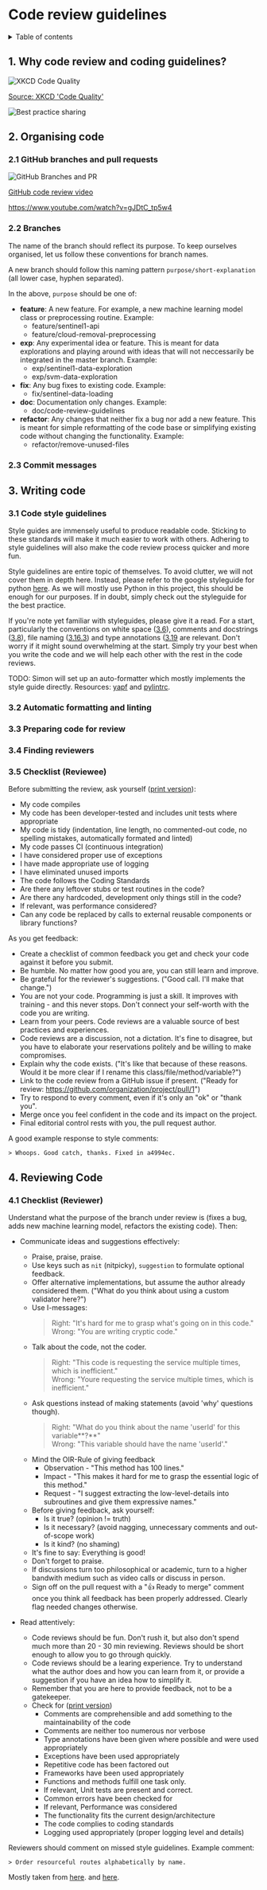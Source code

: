 # Code review guidelines

<details><summary>Table of contents</summary>
<p>

1. Why code reviews
2. Reviewee side
3. Pull requests
4. Commit messages
5. Reviewer side
6. Best practices
7. Reviewer checklist

</p>
</details>

## 1. Why code review and coding guidelines?

![XKCD Code Quality](https://imgs.xkcd.com/comics/code_quality.png)

[Source: XKCD 'Code Quality'](https://xkcd.com/1513/)

![Best practice sharing](https://phauer.com/blog/2018/10-code-review-guidelines/author-best-practices-experiences-eo.svg 'caption')

## 2. Organising code

### 2.1 GitHub branches and pull requests

![GitHub Branches and PR](https://docs.github.com/assets/images/help/branches/pr-retargeting-diagram2.png)

[GitHub code review video](https://www.youtube.com/watch?v=HW0RPaJqm4g)

https://www.youtube.com/watch?v=gJDtC_tp5w4

### 2.2 Branches

The name of the branch should reflect its purpose. To keep ourselves organised, let us follow these conventions for branch names.

A new branch should follow this naming pattern `purpose/short-explanation` (all lower case, hyphen separated).

In the above, `purpose` should be one of:

- **feature**: A new feature. For example, a new machine learning model class or preprocessing routine. Example:
  - feature/sentinel1-api
  - feature/cloud-removal-preprocessing
- **exp**: Any experimental idea or feature. This is meant for data explorations and playing around with ideas that will not neccessarily be integrated in the master branch. Example:
  - exp/sentinel1-data-exploration
  - exp/svm-data-exploration
- **fix**: Any bug fixes to existing code. Example:
  - fix/sentinel-data-loading
- **doc**: Documentation only changes. Example:
  - doc/code-review-guidelines
- **refactor**: Any changes that neither fix a bug nor add a new feature. This is meant for simple reformatting of the code base or simplifying existing code without changing the functionality. Example:
  - refactor/remove-unused-files

### 2.3 Commit messages

## 3. Writing code

### 3.1 Code style guidelines

Style guides are immensely useful to produce readable code. Sticking to these standards will make it much easier to work with others. Adhering to style guidelines will also make the code review process quicker and more fun.

Style guidelines are entire topic of themselves. To avoid clutter, we will not cover them in depth here. Instead, please refer to the google styleguide for python [here](https://google.github.io/styleguide/pyguide.html). As we will mostly use Python in this project, this should be enough for our purposes. If in doubt, simply check out the styleguide for the best practice.

If you're note yet familiar with styleguides, please give it a read. For a start, particularly the conventions on white space ([3.6](https://google.github.io/styleguide/pyguide.html#3163-file-naming)), comments and docstrings ([3.8](https://google.github.io/styleguide/pyguide.html#3163-file-naming)), file naming ([3.16.3](https://google.github.io/styleguide/pyguide.html#3163-file-naming)) and type annotations ([3.19](https://google.github.io/styleguide/pyguide.html#3163-file-naming) are relevant. Don't worry if it might sound overwhelming at the start. Simply try your best when you write the code and we will help each other with the rest in the code reviews.

TODO: Simon will set up an auto-formatter which mostly implements the style guide directly. Resources: [yapf](https://github.com/google/yapf/) and [pylintrc](https://google.github.io/styleguide/pylintrc).

### 3.2 Automatic formatting and linting

### 3.3 Preparing code for review

### 3.4 Finding reviewers

### 3.5 Checklist (Reviewee)

Before submitting the review, ask yourself ([print version](http://insidecoding.files.wordpress.com/2013/01/codereview_checklistfordevelopers.docx)):

- My code compiles
- My code has been developer-tested and includes unit tests where appropriate
- My code is tidy (indentation, line length, no commented-out code, no spelling mistakes, automatically formated and linted)
- My code passes CI (continuous integration)
- I have considered proper use of exceptions
- I have made appropriate use of logging
- I have eliminated unused imports
- The code follows the Coding Standards
- Are there any leftover stubs or test routines in the code?
- Are there any hardcoded, development only things still in the code?
- If relevant, was performance considered?
- Can any code be replaced by calls to external reusable components or library functions?

As you get feedback:

- Create a checklist of common feedback you get and check your code against it before you submit.
- Be humble. No matter how good you are, you can still learn and improve.
- Be grateful for the reviewer's suggestions. ("Good call. I'll make that
  change.")
- You are not your code. Programming is just a skill. It improves with training - and this never stops. Don't connect your self-worth with the code you are writing.
- Learn from your peers. Code reviews are a valuable source of best practices and experiences.
- Code reviews are a discussion, not a dictation. It's fine to disagree, but you have to elaborate your reservations politely and be willing to make compromises.
- Explain why the code exists. ("It's like that because of these reasons. Would
  it be more clear if I rename this class/file/method/variable?")
- Link to the code review from a GitHub issue if present. ("Ready for review:
  https://github.com/organization/project/pull/1")
- Try to respond to every comment, even if it's only an "ok" or "thank you".
- Merge once you feel confident in the code and its impact on the project.
- Final editorial control rests with you, the pull request author.

A good example response to style comments:

    > Whoops. Good catch, thanks. Fixed in a4994ec.

## 4. Reviewing Code

### 4.1 Checklist (Reviewer)

Understand what the purpose of the branch under review is (fixes a bug, adds new machine learning model, refactors the existing code). Then:

- Communicate ideas and suggestions effectively:

  - Praise, praise, praise.
  - Use keys such as `nit` (nitpicky), `suggestion` to formulate optional feedback.
  - Offer alternative implementations, but assume the author already considered
    them. ("What do you think about using a custom validator here?")
  - Use I-messages:
    > Right: "It's hard for me to grasp what's going on in this code."  
    > Wrong: "You are writing cryptic code."
  - Talk about the code, not the coder.
    > Right: "This code is requesting the service multiple times, which is inefficient."  
    > Wrong: "Youre requesting the service multiple times, which is inefficient."
  - Ask questions instead of making statements (avoid 'why' questions though).
    > Right: "What do you think about the name 'userId' for this variable**?**"  
    > Wrong: "This variable should have the name 'userId'."
  - Mind the OIR-Rule of giving feedback
    - Observation - "This method has 100 lines."
    - Impact - "This makes it hard for me to grasp the essential logic of this method."
    - Request - "I suggest extracting the low-level-details into subroutines and give them expressive names."
  - Before giving feedback, ask yourself:
    - Is it true? (opinion != truth)
    - Is it necessary? (avoid nagging, unnecessary comments and out-of-scope work)
    - Is it kind? (no shaming)
  - It's fine to say: Everything is good!
  - Don't forget to praise.
  - If discussions turn too philosophical or academic, turn to a higher bandwith medium such as video calls or discuss in person.
  - Sign off on the pull request with a "👍 Ready to merge" comment once you think all feedback has been properly addressed. Clearly flag needed changes otherwise.

- Read attentively:
  - Code reviews should be fun. Don't rush it, but also don't spend much more than 20 - 30 min reviewing. Reviews should be short enough to allow you to go through quickly.
  - Code reviews should be a learing experience. Try to understand what the author does and how you can learn from it, or provide a suggestion if you have an idea how to simplify it.
  - Remember that you are here to provide feedback, not to be a gatekeeper.
  - Check for ([print version](http://insidecoding.files.wordpress.com/2013/01/codereview_checklistforreviewers.docx))
    - Comments are comprehensible and add something to the maintainability of the code
    - Comments are neither too numerous nor verbose
    - Type annotations have been given where possible and were used appropriately
    - Exceptions have been used appropriately
    - Repetitive code has been factored out
    - Frameworks have been used appropriately
    - Functions and methods fulfill one task only.
    - If relevant, Unit tests are present and correct.
    - Common errors have been checked for
    - If relevant, Performance was considered
    - The functionality fits the current design/architecture
    - The code complies to coding standards
    - Logging used appropriately (proper logging level and details)

Reviewers should comment on missed style guidelines. Example comment:

    > Order resourceful routes alphabetically by name.

Mostly taken from [here](https://github.com/thoughtbot/guides/tree/main/code-review).
and [here](https://www.codeproject.com/Articles/524235/Codeplusreviewplusguidelines).
